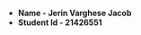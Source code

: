 - **Name - Jerin Varghese Jacob**
- **Student Id - 21426551**


<!---
18jerinv/18jerinv is a ✨ special ✨ repository because its `README.md` (this file) appears on your GitHub profile.
You can click the Preview link to take a look at your changes.
--->

